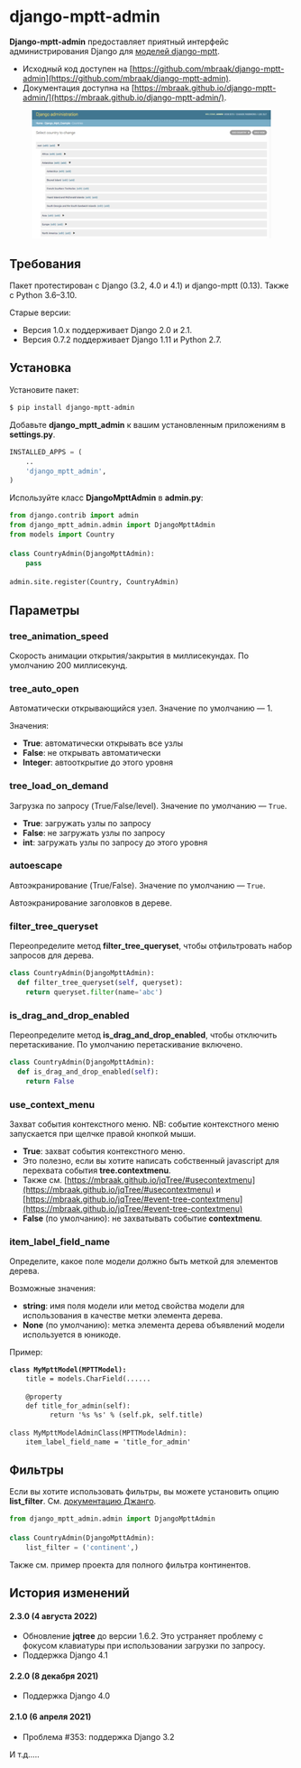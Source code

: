 # django-mptt-admin

**Django-mptt-admin** предоставляет приятный интерфейс администрирования Django для [моделей django-mptt](https://mbraak.github.io/django-mptt-admin/).

* Исходный код доступен на [https://github.com/mbraak/django-mptt-admin](https://github.com/mbraak/django-mptt-admin).
* Документация доступна на [https://mbraak.github.io/django-mptt-admin/](https://mbraak.github.io/django-mptt-admin/).

<figure><img src="../.gitbook/assets/django-mptt-admin.png" alt=""><figcaption></figcaption></figure>

## Требования

Пакет протестирован с Django (3.2, 4.0 и 4.1) и django-mptt (0.13). Также с Python 3.6–3.10.

Старые версии:

* Версия 1.0.x поддерживает Django 2.0 и 2.1.
* Версия 0.7.2 поддерживает Django 1.11 и Python 2.7.

## Установка

Установите пакет:

```bash
$ pip install django-mptt-admin
```

Добавьте **django\_mptt\_admin** к вашим установленным приложениям в **settings.py**.

```python
INSTALLED_APPS = (
    ..
    'django_mptt_admin',
)
```

Используйте класс **DjangoMpttAdmin** в **admin.py**:

```python
from django.contrib import admin
from django_mptt_admin.admin import DjangoMpttAdmin
from models import Country

class CountryAdmin(DjangoMpttAdmin):
    pass

admin.site.register(Country, CountryAdmin)
```

## Параметры

### tree\_animation\_speed

Скорость анимации открытия/закрытия в миллисекундах. По умолчанию 200 миллисекунд.

### **tree\_auto\_open**

Автоматически открывающийся узел. Значение по умолчанию — 1.

Значения:

* **True**: автоматически открывать все узлы
* **False**: не открывать автоматически
* **Integer**: автооткрытие до этого уровня

### tree\_load\_on\_demand

Загрузка по запросу (True/False/level). Значение по умолчанию — `True`.

* **True**: загружать узлы по запросу
* **False**: не загружать узлы по запросу
* **int**: загружать узлы по запросу до этого уровня

### autoescape

Автоэкранирование (True/False). Значение по умолчанию — `True`.

Автоэкранирование заголовков в дереве.

### filter\_tree\_queryset

Переопределите метод **filter\_tree\_queryset**, чтобы отфильтровать набор запросов для дерева.

```python
class CountryAdmin(DjangoMpttAdmin):
  def filter_tree_queryset(self, queryset):
    return queryset.filter(name='abc')
```

### is\_drag\_and\_drop\_enabled

Переопределите метод **is\_drag\_and\_drop\_enabled**, чтобы отключить перетаскивание. По умолчанию перетаскивание включено.

```python
class CountryAdmin(DjangoMpttAdmin):
  def is_drag_and_drop_enabled(self):
    return False
```

### use\_context\_menu

Захват события контекстного меню. NB: событие контекстного меню запускается при щелчке правой кнопкой мыши.

* **True**: захват события контекстного меню.
* Это полезно, если вы хотите написать собственный javascript для перехвата события **tree.contextmenu**.
* Также см. [https://mbraak.github.io/jqTree/#usecontextmenu](https://mbraak.github.io/jqTree/#usecontextmenu) и [https://mbraak.github.io/jqTree/#event-tree-contextmenu](https://mbraak.github.io/jqTree/#event-tree-contextmenu)
* **False** (по умолчанию): не захватывать событие **contextmenu**.

### item\_label\_field\_name

Определите, какое поле модели должно быть меткой для элементов дерева.

Возможные значения:

* **string**: имя поля модели или метод свойства модели для использования в качестве метки элемента дерева.
* **None** (по умолчанию): метка элемента дерева объявлений модели используется в юникоде.

Пример:

<pre class="language-python"><code class="lang-python"><strong>class MyMpttModel(MPTTModel):
</strong>    title = models.CharField(......

    @property
    def title_for_admin(self):
          return '%s %s' % (self.pk, self.title)

class MyMpttModelAdminClass(MPTTModelAdmin):
    item_label_field_name = 'title_for_admin'</code></pre>

## Фильтры

Если вы хотите использовать фильтры, вы можете установить опцию **list\_filter**. См. [документацию Джанго](https://docs.djangoproject.com/en/1.10/ref/contrib/admin/#django.contrib.admin.ModelAdmin.list\_filter).

```python
from django_mptt_admin.admin import DjangoMpttAdmin

class CountryAdmin(DjangoMpttAdmin):
    list_filter = ('continent',)
```

Также см. пример проекта для полного фильтра континентов.

## История изменений

#### 2.3.0 (4 августа 2022)

* Обновление **jqtree** до версии 1.6.2. Это устраняет проблему с фокусом клавиатуры при использовании загрузки по запросу.
* Поддержка Django 4.1

#### 2.2.0 (8 декабря 2021)

* Поддержка Django 4.0

#### 2.1.0 (6 апреля 2021)

* Проблема #353: поддержка Django 3.2

И т.д.....
